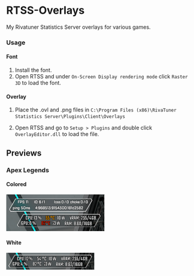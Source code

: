 # RTSS-Overlays
My Rivatuner Statistics Server overlays for various games.

### Usage

#### Font
1. Install the font.
2. Open RTSS and under `On-Screen Display rendering mode` click `Raster 3D` to load the font.

#### Overlay
1. Place the .ovl and .png files in `C:\Program Files (x86)\RivaTuner Statistics Server\Plugins\Client\Overlays`

2. Open RTSS and go to `Setup > Plugins` and double click `OverlayEditor.dll` to load the file.

## Previews

### Apex Legends

#### Colored
![apex_legends_colored](previews/apex_legends_colored.png)
#### White
![apex_legends](previews/apex_legends.png)
